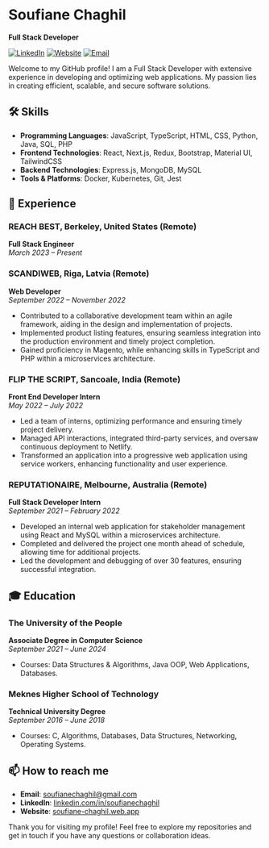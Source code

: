 # Soufiane Chaghil

**Full Stack Developer**

[![LinkedIn](https://img.shields.io/badge/LinkedIn-blue?logo=linkedin)](https://linkedin.com/in/soufianechaghil)
[![Website](https://img.shields.io/badge/Website-black?logo=web)](https://soufiane-chaghil.web.app/)
[![Email](https://img.shields.io/badge/Email-soufianechaghil%40gmail.com-red)](mailto:soufianechaghil@gmail.com)

Welcome to my GitHub profile! I am a Full Stack Developer with extensive experience in developing and optimizing web applications. My passion lies in creating efficient, scalable, and secure software solutions.

## 🛠 Skills

- **Programming Languages**: JavaScript, TypeScript, HTML, CSS, Python, Java, SQL, PHP
- **Frontend Technologies**: React, Next.js, Redux, Bootstrap, Material UI, TailwindCSS
- **Backend Technologies**: Express.js, MongoDB, MySQL
- **Tools & Platforms**: Docker, Kubernetes, Git, Jest

## 💼 Experience

### REACH BEST, Berkeley, United States (Remote)
**Full Stack Engineer**  
*March 2023 – Present*

### SCANDIWEB, Riga, Latvia (Remote)
**Web Developer**  
*September 2022 – November 2022*

- Contributed to a collaborative development team within an agile framework, aiding in the design and implementation of projects.
- Implemented product listing features, ensuring seamless integration into the production environment and timely project completion.
- Gained proficiency in Magento, while enhancing skills in TypeScript and PHP within a microservices architecture.

### FLIP THE SCRIPT, Sancoale, India (Remote)
**Front End Developer Intern**  
*May 2022 – July 2022*

- Led a team of interns, optimizing performance and ensuring timely project delivery.
- Managed API interactions, integrated third-party services, and oversaw continuous deployment to Netlify.
- Transformed an application into a progressive web application using service workers, enhancing functionality and user experience.

### REPUTATIONAIRE, Melbourne, Australia (Remote)
**Full Stack Developer Intern**  
*September 2021 – February 2022*

- Developed an internal web application for stakeholder management using React and MySQL within a microservices architecture.
- Completed and delivered the project one month ahead of schedule, allowing time for additional projects.
- Led the development and debugging of over 30 features, ensuring successful integration.

## 🎓 Education

### The University of the People
**Associate Degree in Computer Science**  
*September 2021 – June 2024*

- Courses: Data Structures & Algorithms, Java OOP, Web Applications, Databases.

### Meknes Higher School of Technology
**Technical University Degree**  
*September 2016 – June 2018*

- Courses: C, Algorithms, Databases, Data Structures, Networking, Operating Systems.

## 📫 How to reach me

- **Email**: [soufianechaghil@gmail.com](mailto:soufianechaghil@gmail.com)
- **LinkedIn**: [linkedin.com/in/soufianechaghil](https://linkedin.com/in/soufianechaghil)
- **Website**: [soufiane-chaghil.web.app](https://soufiane-chaghil.web.app/)

Thank you for visiting my profile! Feel free to explore my repositories and get in touch if you have any questions or collaboration ideas.
